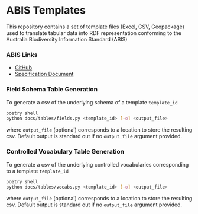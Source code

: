 # ABIS Templates

This repository contains a set of template files (Excel, CSV, Geopackage) used to translate tabular data into RDF 
representation conforming to the Australia Biodiversity Information Standard (ABIS)

### ABIS Links
* [GitHub](https://github.com/surroundaustralia/abis)
* [Specification Document]()

### Field Schema Table Generation
To generate a csv of the underlying schema of a template `template_id`
```sh
poetry shell
python docs/tables/fields.py <template_id> [-o] <output_file>
```
where `output_file` (optional) corresponds to a location to store the resulting csv.
Default output is standard out 
if no `output_file` argument provided.

### Controlled Vocabulary Table Generation
To generate a csv of the underlying controlled vocabularies corresponding  to a template 
`template_id`
```sh
poetry shell
python docs/tables/vocabs.py <template_id> [-o] <output_file>
```
where `output_file` (optional) corresponds to a location to store the resulting csv. 
Default output is standard out
if no `output_file` argument provided.
